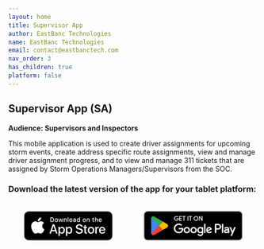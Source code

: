 ```yaml
---
layout: home
title: Supervisor App
author: EastBanc Technologies
name: EastBanc Technologies
email: contact@eastbanctech.com
nav_order: 3
has_children: true
platform: false
---
```



## Supervisor App (SA)
**Audience: Supervisors and Inspectors**

This mobile application is used to create driver assignments for upcoming storm events, create address specific route assignments, view and manage driver assignment progress, and to view and manage 311 tickets that are assigned by Storm Operations Managers/Supervisors from the SOC.

### Download the latest version of the app for your tablet platform:
<br>

  <style>
        .container {
            display: flex;
            justify-content: center;
            align-items: center;
            width: 100%;
            height: auto;
        }

        .column {
            flex: 1;
            text-align: center;
        }

        .badge {
            height: 60px;
        }
        
  </style>


  <div class="container">
        <div class="column">
            <a href="https://apps.apple.com/us/app/snowiq-supervisor/id1537419881"><img src="images/driver/da-overview/apple_store_badge.png" class="badge"></a>
            </div>
        <div class="column">
            <a href="https://play.google.com/store/apps/details?id=com.eastbanctech.transitiq.snowtrax.console"><img src="images/driver/da-overview/google_play_badge.png" class="badge"></a>
            </div>
   </div>
